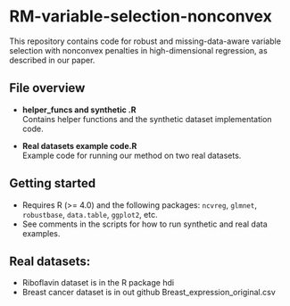 # RM-variable-selection-nonconvex

This repository contains code for robust and missing-data-aware variable selection with nonconvex penalties in high-dimensional regression, as described in our paper.

## File overview

- **helper_funcs and synthetic .R**  
  Contains helper functions and the synthetic dataset implementation code.

- **Real datasets example code.R**  
  Example code for running our method on two real datasets.

## Getting started

- Requires R (>= 4.0) and the following packages: `ncvreg`, `glmnet`, `robustbase`, `data.table`, `ggplot2`, etc.
- See comments in the scripts for how to run synthetic and real data examples.

## Real datasets:
- Riboflavin dataset is in the R package hdi
- Breast cancer dataset is in out github Breast_expression_original.csv 
